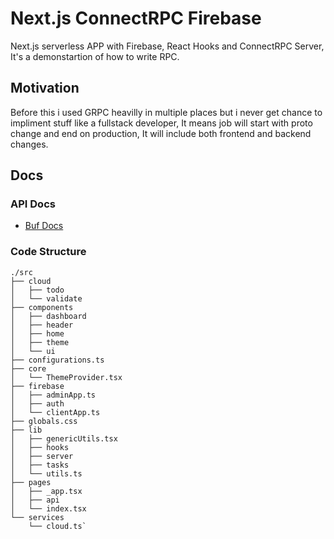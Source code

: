 # Next.js ConnectRPC Firebase

Next.js serverless APP with Firebase, React Hooks and ConnectRPC Server, It's a demonstartion of how to write RPC. 

## Motivation 

Before this i used GRPC heavilly in multiple places but i never get chance to impliment stuff like a fullstack developer, It means job will start with proto change and end on production, It will include both frontend and backend changes.  

## Docs

### API Docs
- [Buf Docs](https://buf.build/yindia/fullstack/docs/main:cloud.fullstack.v1)


### Code Structure 

```
./src
├── cloud
│   ├── todo
│   └── validate
├── components
│   ├── dashboard
│   ├── header
│   ├── home
│   ├── theme
│   └── ui
├── configurations.ts
├── core
│   └── ThemeProvider.tsx
├── firebase
│   ├── adminApp.ts
│   ├── auth
│   └── clientApp.ts
├── globals.css
├── lib
│   ├── genericUtils.tsx
│   ├── hooks
│   ├── server
│   ├── tasks
│   └── utils.ts
├── pages
│   ├── _app.tsx
│   ├── api
│   └── index.tsx
└── services
    └── cloud.ts`

```

